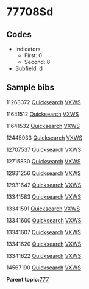 # 77708$d

## Codes

-   Indicators
    -   First: 0
    -   Second: 8
-   Subfield: d

## Sample bibs

11263372 [Quicksearch](https://search.library.yale.edu/catalog/11263372) [VXWS](http://prodorbis.library.yale.edu:7014/vxws/GetHoldingsService?bibId=11263372)

11641512 [Quicksearch](https://search.library.yale.edu/catalog/11641512) [VXWS](http://prodorbis.library.yale.edu:7014/vxws/GetHoldingsService?bibId=11641512)

11641532 [Quicksearch](https://search.library.yale.edu/catalog/11641532) [VXWS](http://prodorbis.library.yale.edu:7014/vxws/GetHoldingsService?bibId=11641532)

12445933 [Quicksearch](https://search.library.yale.edu/catalog/12445933) [VXWS](http://prodorbis.library.yale.edu:7014/vxws/GetHoldingsService?bibId=12445933)

12707537 [Quicksearch](https://search.library.yale.edu/catalog/12707537) [VXWS](http://prodorbis.library.yale.edu:7014/vxws/GetHoldingsService?bibId=12707537)

12715830 [Quicksearch](https://search.library.yale.edu/catalog/12715830) [VXWS](http://prodorbis.library.yale.edu:7014/vxws/GetHoldingsService?bibId=12715830)

12931256 [Quicksearch](https://search.library.yale.edu/catalog/12931256) [VXWS](http://prodorbis.library.yale.edu:7014/vxws/GetHoldingsService?bibId=12931256)

12931642 [Quicksearch](https://search.library.yale.edu/catalog/12931642) [VXWS](http://prodorbis.library.yale.edu:7014/vxws/GetHoldingsService?bibId=12931642)

13341583 [Quicksearch](https://search.library.yale.edu/catalog/13341583) [VXWS](http://prodorbis.library.yale.edu:7014/vxws/GetHoldingsService?bibId=13341583)

13341591 [Quicksearch](https://search.library.yale.edu/catalog/13341591) [VXWS](http://prodorbis.library.yale.edu:7014/vxws/GetHoldingsService?bibId=13341591)

13341600 [Quicksearch](https://search.library.yale.edu/catalog/13341600) [VXWS](http://prodorbis.library.yale.edu:7014/vxws/GetHoldingsService?bibId=13341600)

13341607 [Quicksearch](https://search.library.yale.edu/catalog/13341607) [VXWS](http://prodorbis.library.yale.edu:7014/vxws/GetHoldingsService?bibId=13341607)

13341620 [Quicksearch](https://search.library.yale.edu/catalog/13341620) [VXWS](http://prodorbis.library.yale.edu:7014/vxws/GetHoldingsService?bibId=13341620)

13341622 [Quicksearch](https://search.library.yale.edu/catalog/13341622) [VXWS](http://prodorbis.library.yale.edu:7014/vxws/GetHoldingsService?bibId=13341622)

14567190 [Quicksearch](https://search.library.yale.edu/catalog/14567190) [VXWS](http://prodorbis.library.yale.edu:7014/vxws/GetHoldingsService?bibId=14567190)

**Parent topic:**[777](../../tags/777/777.md)

